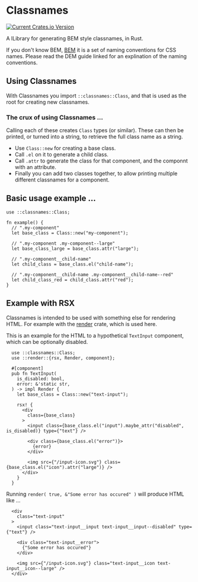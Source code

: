 # Classnames
[![Current Crates.io Version](https://img.shields.io/crates/v/classnames.svg)](https://crates.io/crates/classnames)

A lLibrary for generating BEM style classnames, in Rust.

If you don't know BEM, [BEM](http://getbem.com/naming/) it is a set of naming conventions for CSS names.
Please read the DEM guide linked for an explination of the naming conventions.

## Using Classnames

With Classnames you import `::classnames::Class`, and that is used as the root for creating new classnames.

### The crux of using Classnames ...

Calling each of these creates `Class` types (or similar). These can then be printed, or turned into a string, to retrieve the full class name as a string.

 * Use `Class::new` for creating a base class.
 * Call `.el` on it to generate a child class.
 * Call `.attr` to generate the class for that component, and the componnt with an attribute.
 * Finally you can add two classes together, to allow printing multiple different classnames for a component.

## Basic usage example ...

```
use ::classnames::Class;

fn example() {
  // ".my-component"
  let base_class = Class::new("my-component");

  // ".my-component .my-component--large"
  let base_class_large = base_class.attr("large");

  // ".my-component__child-name"
  let child_class = base_class.el("child-name");

  // ".my-component__child-name .my-component__child-name--red"
  let child_class_red = child_class.attr("red");
}
```

## Example with RSX

Classnames is intended to be used with something else for rendering HTML.
For example with the [render](https://crates.io/crates/render) crate, which is used here.

This is an example for the HTML to a hypothetical `TextInput` component, which can be optionally disabled.

```
  use ::classnames::Class;
  use ::render::{rsx, Render, component};

  #[component]
  pub fn TextInput(
    is_disabled: bool,
    error: &'static str,
  ) -> impl Render {
    let base_class = Class::new("text-input");

    rsx! {
      <div
        class={base_class}
      >
        <input class={base_class.el("input").maybe_attr("disabled", is_disabled)} type={"text"} />

        <div class={base_class.el("error")}>
          {error}
        </div>

        <img src={"/input-icon.svg"} class={base_class.el("icon").attr("large")} />
      </div>
    }
  }
```

Running `render( true, &"Some error has occured" )` will produce HTML like ...

```
  <div
    class="text-input"
  >
    <input class="text-input__input text-input__input--disabled" type={"text"} />

    <div class="text-input__error">
      {"Some error has occured"}
    </div>

    <img src={"/input-icon.svg"} class="text-input__icon text-input__icon--large" />
  </div>
```
